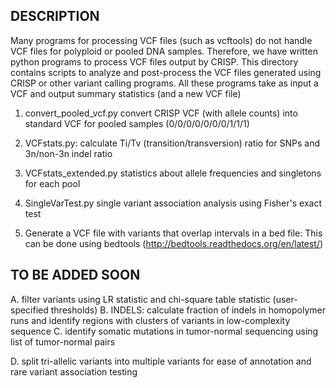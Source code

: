 

## DESCRIPTION 

Many programs for processing VCF files (such as vcftools) do not handle VCF files for polyploid or pooled DNA samples. Therefore, we have written python programs to process 
VCF files output by CRISP. This directory contains scripts to analyze and post-process the VCF files generated using CRISP or other variant calling programs. 
All these programs take as input a VCF and output summary statistics (and a new VCF file) 

1. convert_pooled_vcf.py convert CRISP VCF (with allele counts) into standard VCF for pooled samples (0/0/0/0/0/0/0/1/1/1) 

2. VCFstats.py: calculate Ti/Tv (transition/transversion) ratio for SNPs and 3n/non-3n indel ratio 

3. VCFstats\_extended.py statistics about allele frequencies and singletons for each pool 

4. SingleVarTest.py single variant association analysis using Fisher's exact test 

5. Generate a VCF file with variants that overlap intervals in a bed file: This can be done using bedtools (http://bedtools.readthedocs.org/en/latest/)


## TO BE ADDED SOON

A. filter variants using LR statistic and chi-square table statistic (user-specified thresholds)
B. INDELS: calculate fraction of indels in homopolymer runs and identify regions with clusters of variants in low-complexity sequence 
C. identify somatic mutations in tumor-normal sequencing using list of tumor-normal pairs 

D. split tri-allelic variants into multiple variants for ease of annotation and rare variant association testing

